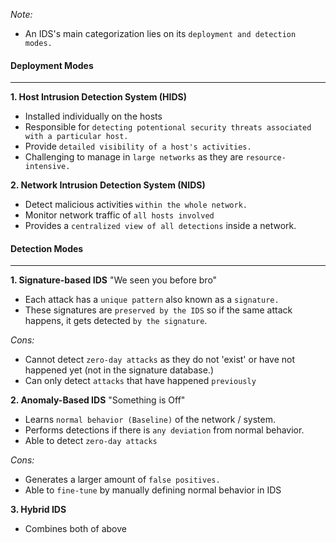 
*Note:*
- An IDS's main categorization lies on its `deployment and detection modes.`

#### Deployment Modes 
-------
**1. Host Intrusion Detection System (HIDS)**
- Installed individually on the hosts
- Responsible for `detecting potentional security threats associated with a particular host.`
- Provide `detailed visibility of a host's activities.`
- Challenging to manage in `large networks` as they are `resource-intensive.`

**2. Network Intrusion Detection System (NIDS)**
- Detect malicious activities `within the whole network.`
- Monitor network traffic of `all hosts involved`
- Provides a `centralized view of all detections` inside a network.



#### Detection Modes
-------
**1. Signature-based IDS** "We seen you before bro"
- Each attack has a `unique pattern` also known as a `signature.`
- These signatures are `preserved by the IDS` so if the same attack happens, it gets detected `by the signature`.

*Cons:*
- Cannot detect `zero-day attacks` as they do not 'exist' or have not happened yet (not in the signature database.)
- Can only detect `attacks` that have happened `previously`


**2. Anomaly-Based IDS** "Something is Off"
- Learns `normal behavior (Baseline)` of the network / system.
- Performs detections if there is `any deviation` from normal behavior.
- Able to detect `zero-day attacks`

*Cons:*
- Generates a larger amount of `false positives.`
- Able to `fine-tune` by manually defining normal behavior in IDS


**3. Hybrid IDS**
- Combines both of above

